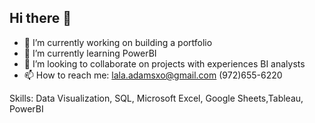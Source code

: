 ## Hi there 👋

- 🔭 I’m currently working on building a portfolio
- 🌱 I’m currently learning PowerBI
- 👯 I’m looking to collaborate on projects with experiences BI analysts
- 📫 How to reach me: lala.adamsxo@gmail.com (972)655-6220
  
Skills: 
Data Visualization, SQL, Microsoft Excel, Google Sheets,Tableau, PowerBI


